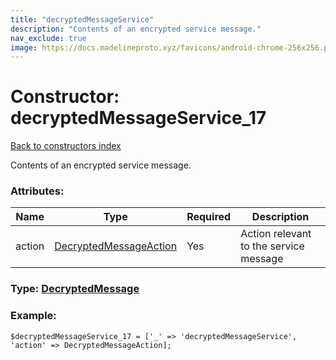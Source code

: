 ```yaml
---
title: "decryptedMessageService"
description: "Contents of an encrypted service message."
nav_exclude: true
image: https://docs.madelineproto.xyz/favicons/android-chrome-256x256.png
---
```

# Constructor: decryptedMessageService\_17  
[Back to constructors index](/API_docs/constructors/index.html)



Contents of an encrypted service message.

### Attributes:

| Name     |    Type       | Required | Description |
|----------|---------------|----------|-------------|
|action|[DecryptedMessageAction](/API_docs/types/DecryptedMessageAction.html) | Yes|Action relevant to the service message|



### Type: [DecryptedMessage](/API_docs/types/DecryptedMessage.html)


### Example:

```
$decryptedMessageService_17 = ['_' => 'decryptedMessageService', 'action' => DecryptedMessageAction];
```  
